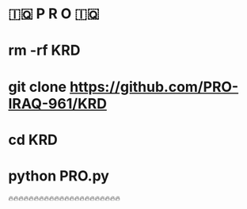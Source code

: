 # 🇮🇶 P R O 🇮🇶

# rm -rf KRD

# git clone https://github.com/PRO-IRAQ-961/KRD

# cd KRD

# python PRO.py

🔥🔥🔥🔥🔥🔥🔥🔥🔥🔥🔥🔥🔥🔥🔥🔥🔥🔥🔥🔥🔥🔥
